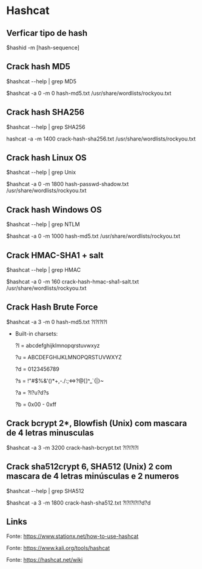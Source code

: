 # Hashcat

## Verficar tipo de hash

$hashid -m [hash-sequence]

## Crack hash MD5

$hashcat --help | grep MD5

$hashcat -a 0 -m 0 hash-md5.txt /usr/share/wordlists/rockyou.txt

## Crack hash SHA256

$hashcat --help | grep SHA256

hashcat -a -m 1400 crack-hash-sha256.txt /usr/share/wordlists/rockyou.txt

## Crack hash Linux OS

$hashcat --help | grep Unix

$hashcat -a 0 -m 1800 hash-passwd-shadow.txt /usr/share/wordlists/rockyou.txt

## Crack hash Windows OS

$hashcat --help | grep NTLM

$hashcat -a 0 -m 1000 hash-md5.txt /usr/share/wordlists/rockyou.txt

## Crack HMAC-SHA1 + salt

$hashcat --help | grep HMAC

$hashcat -a 0 -m 160 crack-hash-hmac-sha1-salt.txt /usr/share/wordlists/rockyou.txt

## Crack Hash Brute Force

$hashcat -a 3 -m 0 hash-md5.txt ?l?l?l?l

* Built-in charsets:

   ?l = abcdefghijklmnopqrstuvwxyz

   ?u = ABCDEFGHIJKLMNOPQRSTUVWXYZ

   ?d = 0123456789

   ?s =  !"#$%&'()*+,-./:;<=>?@[\]^_`{|}~

   ?a = ?l?u?d?s

   ?b = 0x00 - 0xff


## Crack bcrypt $2*$, Blowfish (Unix) com mascara de 4 letras minusculas

$hashcat -a 3 -m 3200 crack-hash-bcrypt.txt ?l?l?l?l

## Crack sha512crypt $6$, SHA512 (Unix) 2 com mascara de 4 letras minúsculas e 2 numeros

$hashcat --help | grep SHA512

$hashcat -a 3 -m 1800 crack-hash-sha512.txt ?l?l?l?l?d?d

## Links

Fonte: https://www.stationx.net/how-to-use-hashcat

Fonte: https://www.kali.org/tools/hashcat

Fonte: https://hashcat.net/wiki
